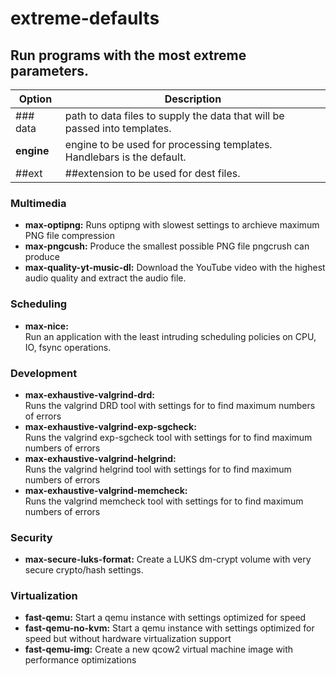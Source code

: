 # extreme-defaults

## Run programs with the most extreme parameters.


| Option | Description |
| ------ | ----------- |
| ### data   | path to data files to supply the data that will be passed into templates. |
| **engine** | engine to be used for processing templates. Handlebars is the default. |
| ##ext    | ##extension to be used for dest files. |

### Multimedia
* **max-optipng:**
    Runs optipng with slowest settings to archieve maximum PNG file compression
* **max-pngcush:**
Produce the smallest possible PNG file pngcrush can produce
* **max-quality-yt-music-dl:** </n>Download the YouTube video with the highest audio quality and extract the audio file.

### Scheduling
* **max-nice:** <br>Run an application with the least intruding scheduling policies on CPU, IO, fsync operations.

### Development
* **max-exhaustive-valgrind-drd:** <br>Runs the valgrind DRD tool with settings for to find maximum numbers of errors
* **max-exhaustive-valgrind-exp-sgcheck:** <br>Runs the valgrind exp-sgcheck tool with settings for to find maximum numbers of errors
* **max-exhaustive-valgrind-helgrind:** <br>Runs the valgrind helgrind tool with settings for to find maximum numbers of errors
* **max-exhaustive-valgrind-memcheck:** <br>Runs the valgrind memcheck tool with settings for to find maximum numbers of errors

### Security
* **max-secure-luks-format:** Create a LUKS dm-crypt volume with very secure crypto/hash settings.

### Virtualization
* **fast-qemu:** Start a qemu instance with settings optimized for speed
* **fast-qemu-no-kvm:** Start a qemu instance with settings optimized for speed but without hardware virtualization support
* **fast-qemu-img:** Create a new qcow2 virtual machine image with performance optimizations